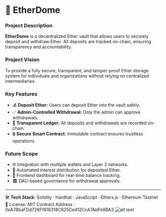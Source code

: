 # 🏰 EtherDome

### Project Description  
**EtherDome** is a decentralized Ether vault that allows users to securely deposit and withdraw Ether. All deposits are tracked on-chain, ensuring transparency and accountability.

### Project Vision  
To provide a fully secure, transparent, and tamper-proof Ether storage system for individuals and organizations without relying on centralized intermediaries.

### Key Features  
- 💰 **Deposit Ether:** Users can deposit Ether into the vault safely.  
- ✅ **Admin-Controlled Withdrawal:** Only the admin can approve withdrawals.  
- 📜 **Transparent Ledger:** All deposits and withdrawals are recorded on-chain.  
- 🔒 **Secure Smart Contract:** Immutable contract ensures trustless operations.

### Future Scope  
- 🌐 Integration with multiple wallets and Layer 2 networks.  
- 🧾 Automated interest distribution for deposited Ether.  
- 🔗 Frontend dashboard for real-time balance tracking.  
- 🏛 DAO-based governance for withdrawal approvals.  

---

🛠 **Tech Stack:** Solidity · Hardhat · JavaScript · Ethers.js · Ethereum Testnet  
📄 License: MIT
 Contract Address : 0xA78baFDd726Ff816318C625Ce412CcA7AbFe9BA3
 ![alt text](EtherDome.png)